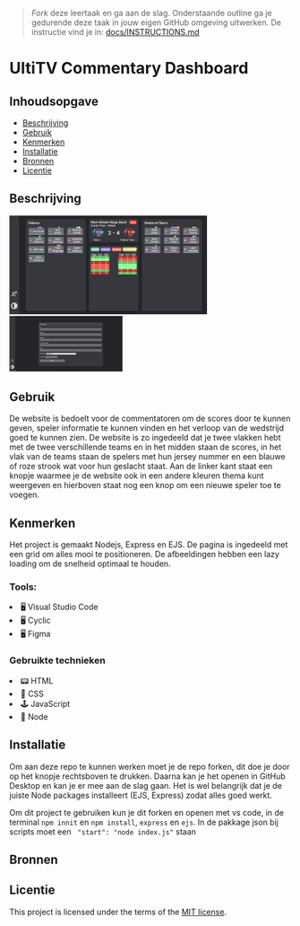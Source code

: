 > _Fork_ deze leertaak en ga aan de slag. Onderstaande outline ga je gedurende deze taak in jouw eigen GitHub omgeving uitwerken. De instructie vind je in: [docs/INSTRUCTIONS.md](docs/INSTRUCTIONS.md)


# UltiTV Commentary Dashboard

## Inhoudsopgave

- [Beschrijving](#beschrijving)
- [Gebruik](#gebruik)
- [Kenmerken](#kenmerken)
- [Installatie](#installatie)
- [Bronnen](#bronnen)
- [Licentie](#licentie)

## Beschrijving

<!-- Bij Beschrijving staat kort beschreven wat voor project het is en wat je hebt gemaakt -->
<!-- Voeg een mooie poster visual toe 📸 -->
<!-- Voeg een link toe naar Github Pages 🌐-->

<img width="70%" src='public/assets/screenhome.png'>
<img width="40%" src='public/assets/screenpost.png'>

## Gebruik

De website is bedoelt voor de commentatoren om de scores door te kunnen geven, speler informatie te kunnen vinden en het verloop van de wedstrijd goed te kunnen zien. De website is zo ingedeeld dat je twee vlakken hebt met de twee verschillende teams en in het midden staan de scores, in het vlak van de teams staan de spelers met hun jersey nummer en een blauwe of roze strook wat voor hun geslacht staat. Aan de linker kant staat een knopje waarmee je de website ook in een andere kleuren thema kunt weergeven en hierboven staat nog een knop om een nieuwe speler toe te voegen.

## Kenmerken

<!-- Bij Kenmerken staat welke technieken zijn gebruikt en hoe. Wat is de HTML structuur? Wat zijn de belangrijkste dingen in CSS? Wat is er met JS gedaan en hoe? Misschien heb je iets met NodeJS gedaan, of heb je een framwork of library gebruikt? -->

Het project is gemaakt Nodejs, Express en EJS. De pagina is ingedeeld met een grid om alles mooi te positioneren. De afbeeldingen hebben een lazy loading om de snelheid optimaal te houden.

<h3>Tools:</h3>
<li>🖥️ Visual Studio Code</li>
<li>🖥️ Cyclic</li>
<li>🖥️ Figma</li>

<h3>Gebruikte technieken</h3>
<li>📟 HTML</li>
<li>🎨 CSS</li>
<li>🕹️ JavaScript</li>
<li>🥜 Node</li>

## Installatie

Om aan deze repo te kunnen werken moet je de repo forken, dit doe je door op het knopje rechtsboven te drukken. Daarna kan je het openen in GitHub Desktop en kan je er mee aan de slag gaan. Het is wel belangrijk dat je de juiste Node packages installeert (EJS, Express) zodat alles goed werkt.

Om dit project te gebruiken kun je dit forken en openen met vs code, in de terminal `npm innit` en `npm install`, `express` en `ejs`. In de pakkage json bij scripts moet een ` "start": "node index.js"` staan

## Bronnen

## Licentie

This project is licensed under the terms of the [MIT license](./LICENSE).
